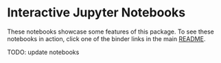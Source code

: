 Interactive Jupyter Notebooks
=============================

These notebooks showcase some features of this package. To see these notebooks
in action, click one of the binder links in the main [README](../README.md).

TODO: update notebooks
